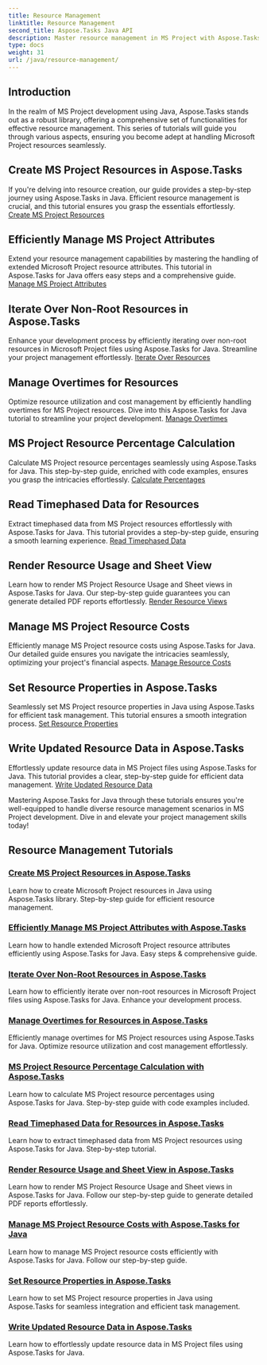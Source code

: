 ```yaml
---
title: Resource Management
linktitle: Resource Management
second_title: Aspose.Tasks Java API
description: Master resource management in MS Project with Aspose.Tasks for Java. Learn to create, iterate, manage costs, and more. Optimize development with our tutorials.
type: docs
weight: 31
url: /java/resource-management/
---
```

## Introduction

In the realm of MS Project development using Java, Aspose.Tasks stands out as a robust library, offering a comprehensive set of functionalities for effective resource management. This series of tutorials will guide you through various aspects, ensuring you become adept at handling Microsoft Project resources seamlessly.

## Create MS Project Resources in Aspose.Tasks
If you're delving into resource creation, our guide provides a step-by-step journey using Aspose.Tasks in Java. Efficient resource management is crucial, and this tutorial ensures you grasp the essentials effortlessly. [Create MS Project Resources](./create-resources/)

## Efficiently Manage MS Project Attributes
Extend your resource management capabilities by mastering the handling of extended Microsoft Project resource attributes. This tutorial in Aspose.Tasks for Java offers easy steps and a comprehensive guide. [Manage MS Project Attributes](./extended-resource-attributes/)

## Iterate Over Non-Root Resources in Aspose.Tasks
Enhance your development process by efficiently iterating over non-root resources in Microsoft Project files using Aspose.Tasks for Java. Streamline your project management effortlessly. [Iterate Over Resources](./iterate-non-root-resources/)

## Manage Overtimes for Resources
Optimize resource utilization and cost management by efficiently handling overtimes for MS Project resources. Dive into this Aspose.Tasks for Java tutorial to streamline your project development. [Manage Overtimes](./overtimes-resource/)

## MS Project Resource Percentage Calculation
Calculate MS Project resource percentages seamlessly using Aspose.Tasks for Java. This step-by-step guide, enriched with code examples, ensures you grasp the intricacies effortlessly. [Calculate Percentages](./percentage-calculations/)

## Read Timephased Data for Resources
Extract timephased data from MS Project resources effortlessly with Aspose.Tasks for Java. This tutorial provides a step-by-step guide, ensuring a smooth learning experience. [Read Timephased Data](./read-timephased-data/)

## Render Resource Usage and Sheet View
Learn how to render MS Project Resource Usage and Sheet views in Aspose.Tasks for Java. Our step-by-step guide guarantees you can generate detailed PDF reports effortlessly. [Render Resource Views](./render-resource-usage-sheet-view/)

## Manage MS Project Resource Costs
Efficiently manage MS Project resource costs using Aspose.Tasks for Java. Our detailed guide ensures you navigate the intricacies seamlessly, optimizing your project's financial aspects. [Manage Resource Costs](./resource-cost/)

## Set Resource Properties in Aspose.Tasks
Seamlessly set MS Project resource properties in Java using Aspose.Tasks for efficient task management. This tutorial ensures a smooth integration process. [Set Resource Properties](./set-resource-properties/)

## Write Updated Resource Data in Aspose.Tasks
Effortlessly update resource data in MS Project files using Aspose.Tasks for Java. This tutorial provides a clear, step-by-step guide for efficient data management. [Write Updated Resource Data](./write-updated-resource-data/)

Mastering Aspose.Tasks for Java through these tutorials ensures you're well-equipped to handle diverse resource management scenarios in MS Project development. Dive in and elevate your project management skills today!
## Resource Management Tutorials
### [Create MS Project Resources in Aspose.Tasks](./create-resources/)
Learn how to create Microsoft Project resources in Java using Aspose.Tasks library. Step-by-step guide for efficient resource management.
### [Efficiently Manage MS Project Attributes with Aspose.Tasks](./extended-resource-attributes/)
Learn how to handle extended Microsoft Project resource attributes efficiently using Aspose.Tasks for Java. Easy steps & comprehensive guide.
### [Iterate Over Non-Root Resources in Aspose.Tasks](./iterate-non-root-resources/)
Learn how to efficiently iterate over non-root resources in Microsoft Project files using Aspose.Tasks for Java. Enhance your development process.
### [Manage Overtimes for Resources in Aspose.Tasks](./overtimes-resource/)
Efficiently manage overtimes for MS Project resources using Aspose.Tasks for Java. Optimize resource utilization and cost management effortlessly.
### [MS Project Resource Percentage Calculation with Aspose.Tasks](./percentage-calculations/)
Learn how to calculate MS Project resource percentages using Aspose.Tasks for Java. Step-by-step guide with code examples included.
### [Read Timephased Data for Resources in Aspose.Tasks](./read-timephased-data/)
Learn how to extract timephased data from MS Project resources using Aspose.Tasks for Java. Step-by-step tutorial.
### [Render Resource Usage and Sheet View in Aspose.Tasks](./render-resource-usage-sheet-view/)
Learn how to render MS Project Resource Usage and Sheet views in Aspose.Tasks for Java. Follow our step-by-step guide to generate detailed PDF reports effortlessly.
### [Manage MS Project Resource Costs with Aspose.Tasks for Java](./resource-cost/)
Learn how to manage MS Project resource costs efficiently with Aspose.Tasks for Java. Follow our step-by-step guide.
### [Set Resource Properties in Aspose.Tasks](./set-resource-properties/)
Learn how to set MS Project resource properties in Java using Aspose.Tasks for seamless integration and efficient task management.
### [Write Updated Resource Data in Aspose.Tasks](./write-updated-resource-data/)
Learn how to effortlessly update resource data in MS Project files using Aspose.Tasks for Java.